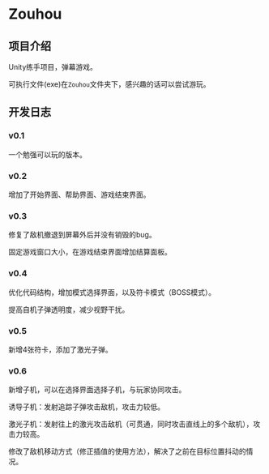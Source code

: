 #  Zouhou

## 项目介绍

Unity练手项目，弹幕游戏。

可执行文件(exe)在`Zouhou`文件夹下，感兴趣的话可以尝试游玩。

## 开发日志

### v0.1

一个勉强可以玩的版本。

### v0.2

增加了开始界面、帮助界面、游戏结束界面。

### v0.3

修复了敌机撤退到屏幕外后并没有销毁的bug。

固定游戏窗口大小，在游戏结束界面增加结算面板。

### v0.4

优化代码结构，增加模式选择界面，以及符卡模式（BOSS模式）。

提高自机子弹透明度，减少视野干扰。

### v0.5

新增4张符卡，添加了激光子弹。

### v0.6

新增子机，可以在选择界面选择子机，与玩家协同攻击。

诱导子机：发射追踪子弹攻击敌机，攻击力较低。

激光子机：发射往上的激光攻击敌机（可贯通，同时攻击直线上的多个敌机），攻击力较高。

修改了敌机移动方式（修正插值的使用方法），解决了之前在目标位置抖动的情况。